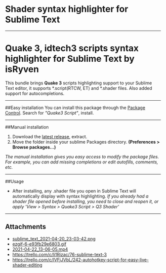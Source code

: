# Shader syntax highlighter for Sublime Text



---
# Quake 3, idtech3 scripts syntax highlighter for Sublime Text by **isRyven**

This bundle brings __Quake 3__ scripts highlighting support to your Sublime Text editor, it supports *.script(RTCW, ET) and *.shader files. Also added support for autocompletions.

---

##Easy installation
You can install this package through the [Package Control](https://packagecontrol.io/installation). Search for *"Quake3 Script"*, install.

---

##Manual installation

1. Download the [latest release](https://github.com/isRyven/Sublime-Text-Q3Script/releases/latest), extract.
2. Move the folder inside your sublime Packages directory. **(Preferences > Browse packages...)**

*The manual installation gives you easy access to modify the package files. For example, you can add missing completions or edit autofills, comments, etc.*

---

##Usage

- After installing, any .shader file you open in Sublime Text will automatically display with syntax highlighting.
*If you already had a shader file opened before installing, you need to close and reopen it, or apply 'View > Syntax > Quake3 Script > Q3 Shader'*

---


## Attachments

- [sublime_text_2021-04-20_23-03-42.png](https://trello.com/1/cards/607f41dd24dd4658fae76597/attachments/607f41e979eb12602b0b7517/download/sublime_text_2021-04-20_23-03-42.png)
- [ezgif-6-e93fb29e6803.gif](https://trello.com/1/cards/607f41dd24dd4658fae76597/attachments/608161246ebb2366fa663679/download/ezgif-6-e93fb29e6803.gif)
- [2021-04-22_13-06-05.mp4](https://trello.com/1/cards/607f41dd24dd4658fae76597/attachments/608161749baac63f7c0469ae/download/2021-04-22_13-06-05.mp4)
- https://trello.com/c/li1Rizac/76-sublime-text-3
- https://trello.com/c/lVFjJVbL/242-autohotkey-script-for-easy-live-shader-editing
